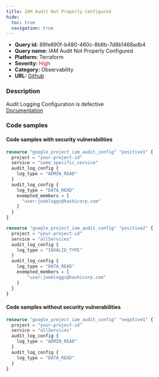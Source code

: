 ```yaml
---
title: IAM Audit Not Properly Configured
hide:
  toc: true
  navigation: true
---
```


<style>
  .highlight .hll {
    background-color: #ff171742;
  }
  .md-content {
    max-width: 1100px;
    margin: 0 auto;
  }
</style>

-   **Query id:** 89fe890f-b480-460c-8b6b-7d8b1468adb4
-   **Query name:** IAM Audit Not Properly Configured
-   **Platform:** Terraform
-   **Severity:** <span style="color:#C00">High</span>
-   **Category:** Observability
-   **URL:** [Github](https://github.com/Checkmarx/kics/tree/master/assets/queries/terraform/gcp/iam_audit_not_properly_configured)

### Description
Audit Logging Configuration is defective<br>
[Documentation](https://registry.terraform.io/providers/hashicorp/google/latest/docs/resources/google_project_iam#google_project_iam_audit_config)

### Code samples
#### Code samples with security vulnerabilities
```tf title="Postitive test num. 1 - tf file" hl_lines="19 9 3 23"
resource "google_project_iam_audit_config" "positive1" {
  project = "your-project-id"
  service = "some_specific_service"
  audit_log_config {
    log_type = "ADMIN_READ"
  }
  audit_log_config {
    log_type = "DATA_READ"
    exempted_members = [
      "user:joebloggs@hashicorp.com"
    ]
  }
}

resource "google_project_iam_audit_config" "positive2" {
  project = "your-project-id"
  service = "allServices"
  audit_log_config {
    log_type = "INVALID_TYPE"
  }
  audit_log_config {
    log_type = "DATA_READ"
    exempted_members = [
        "user:joebloggs@hashicorp.com"
    ]
  }
}
```


#### Code samples without security vulnerabilities
```tf title="Negative test num. 1 - tf file"
resource "google_project_iam_audit_config" "negative1" {
  project = "your-project-id"
  service = "allServices"
  audit_log_config {
    log_type = "ADMIN_READ"
  }
  audit_log_config {
    log_type = "DATA_READ"
  }
}
```
